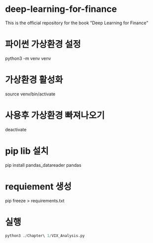 # deep-learning-for-finance
This is the official repository for the book "Deep Learning for Finance"


# 파이썬 가상환경 설정
python3 -m venv venv

# 가상환경 활성화
source venv/bin/activate

# 사용후 가상환경 빠져나오기
deactivate

# pip lib 설치
pip install pandas_datareader pandas

# requiement 생성
pip freeze > requirements.txt

# 실행
````python
python3 ./Chapter\ 1/VIX_Analysis.py
````